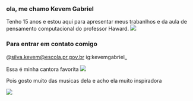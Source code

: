 ### ola, me chamo Kevem Gabriel

Tenho 15 anos e estou aqui para apresentar meus trabanlhos e da aula de pensamento computacional do professor Haward.
![](https://usagif.com/wp-content/uploads/gifs/spongebob-rainbow-1.gif.webp)

### Para entrar em contato comigo
@silva.kevem@escola.pr.gov.br
ig:kevemgabriel_

Essa é minha cantora favorita
![](https://s2-g1.glbimg.com/ES6yUREbUZbOnmlsXeLW8yHxJzg=/0x0:3303x2202/1000x0/smart/filters:strip_icc()/i.s3.glbimg.com/v1/AUTH_59edd422c0c84a879bd37670ae4f538a/internal_photos/bs/2023/7/7/GjGwTrSlKeH96tHzckXg/rihanna3.jpg)

Pois gosto muito das musicas dela e acho ela muito inspiradora

![](https://media.tenor.com/cPm8ayQ03rUAAAAj/chibi-cat-mochi-cat.gif)
